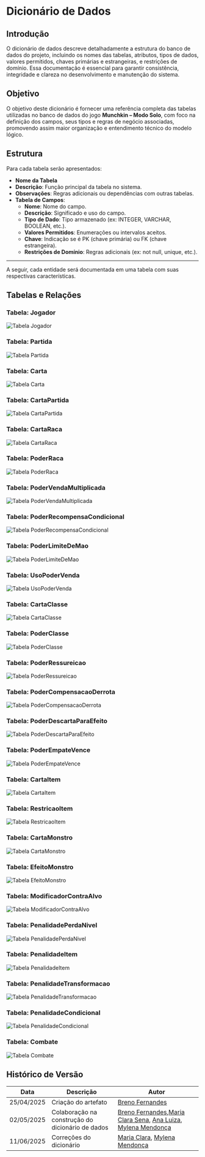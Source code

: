 # Dicionário de Dados

## Introdução

O dicionário de dados descreve detalhadamente a estrutura do banco de dados do projeto, incluindo os nomes das tabelas, atributos, tipos de dados, valores permitidos, chaves primárias e estrangeiras, e restrições de domínio. Essa documentação é essencial para garantir consistência, integridade e clareza no desenvolvimento e manutenção do sistema.

## Objetivo

O objetivo deste dicionário é fornecer uma referência completa das tabelas utilizadas no banco de dados do jogo **Munchkin – Modo Solo**, com foco na definição dos campos, seus tipos e regras de negócio associadas, promovendo assim maior organização e entendimento técnico do modelo lógico.

## Estrutura

Para cada tabela serão apresentados:

- **Nome da Tabela**
- **Descrição**: Função principal da tabela no sistema.
- **Observações**: Regras adicionais ou dependências com outras tabelas.
- **Tabela de Campos**:
  - **Nome**: Nome do campo.
  - **Descrição**: Significado e uso do campo.
  - **Tipo de Dado**: Tipo armazenado (ex: INTEGER, VARCHAR, BOOLEAN, etc.).
  - **Valores Permitidos**: Enumerações ou intervalos aceitos.
  - **Chave**: Indicação se é PK (chave primária) ou FK (chave estrangeira).
  - **Restrições de Domínio**: Regras adicionais (ex: not null, unique, etc.).

---

A seguir, cada entidade será documentada em uma tabela com suas respectivas características.

## Tabelas e Relações

### Tabela: **Jogador**
![Tabela Jogador](../assets/Jogador.png)

### Tabela: **Partida**
![Tabela Partida](../assets/Partida.png)

### Tabela: **Carta**
![Tabela Carta](../assets/Carta.png)

### Tabela: **CartaPartida**
![Tabela CartaPartida](../assets/CartaPartida.png)

### Tabela: **CartaRaca**
![Tabela CartaRaca](../assets/CartaRaca.png)

### Tabela: **PoderRaca**
![Tabela PoderRaca](../assets/PoderRaca.png)

### Tabela: **PoderVendaMultiplicada**
![Tabela PoderVendaMultiplicada](../assets/PoderVendaMultiplicada.png)

### Tabela: **PoderRecompensaCondicional**
![Tabela PoderRecompensaCondicional](../assets/PoderRecompensaCondicional.png)

### Tabela: **PoderLimiteDeMao**
![Tabela PoderLimiteDeMao](../assets/PoderLimiteDeMao.png)

### Tabela: **UsoPoderVenda**
![Tabela UsoPoderVenda](../assets/UsoPoderVenda.png)

### Tabela: **CartaClasse**
![Tabela CartaClasse](../assets/CartaClasse.png)

### Tabela: **PoderClasse**
![Tabela PoderClasse](../assets/PoderClasse.png)

### Tabela: **PoderRessureicao**
![Tabela PoderRessureicao](../assets/PoderRessureicao.png)

### Tabela: **PoderCompensacaoDerrota**
![Tabela PoderCompensacaoDerrota](../assets/PoderCompensacaoDerrota.png)

### Tabela: **PoderDescartaParaEfeito**
![Tabela PoderDescartaParaEfeito](../assets/PoderDescartaParaEfeito.png)

### Tabela: **PoderEmpateVence**
![Tabela PoderEmpateVence](../assets/PoderEmpateVence.png)

### Tabela: **CartaItem**
![Tabela CartaItem](../assets/CartaItem.png)

### Tabela: **RestricaoItem**
![Tabela RestricaoItem](../assets/RestricaoItem.png)

### Tabela: **CartaMonstro**
![Tabela CartaMonstro](../assets/CartaMonstro.png)

### Tabela: **EfeitoMonstro**
![Tabela EfeitoMonstro](../assets/EfeitoMonstro.png)

### Tabela: **ModificadorContraAlvo**
![Tabela ModificadorContraAlvo](../assets/ModificadorContraAlvo.png)

### Tabela: **PenalidadePerdaNivel**
![Tabela PenalidadePerdaNivel](../assets/PenalidadePerdaNivel.png)

### Tabela: **PenalidadeItem**
![Tabela PenalidadeItem](../assets/PenalidadeItem.png)

### Tabela: **PenalidadeTransformacao**
![Tabela PenalidadeTransformacao](../assets/PenalidadeTranformacao.png)

### Tabela: **PenalidadeCondicional**
![Tabela PenalidadeCondicional](../assets/PenalidadeCondicional.png)

### Tabela: **Combate**
![Tabela Combate](../assets/Combate.png)

## Histórico de Versão

| Data       | Descrição                              | Autor                                                                 |
|------------|----------------------------------------|-----------------------------------------------------------------------|
| 25/04/2025 | Criação do artefato                    | [Breno Fernandes](https://github.com/Brenofrds)                      |
| 02/05/2025 | Colaboração na construção do dicionário de dados |[Breno Fernandes](https://github.com/Brenofrds),[Maria Clara Sena](https://github.com/mclarasena), [Ana Luiza](https://github.com/luluaroeira), [Mylena Mendonça](https://github.com/MylenaTrindade) |
| 11/06/2025 | Correções  do dicionário                | [Maria Clara](https://github.com/mclarasena), [Mylena Mendonça](https://github.com/MylenaTrindade) 